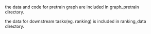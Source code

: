 the data and code for pretrain graph are included in graph_pretrain directory.

the data for downstream tasks(eg. ranking) is included in ranking_data directory.
